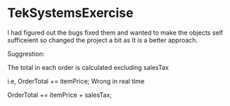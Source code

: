 # TekSystemsExercise

I had figured out the bugs fixed them and wanted to make the objects self sufficeient so changed the project a bit as It is a better approach.

Suggrestion:

The total in each order is calculated excluding salesTax

i.e, OrderTotal += itemPrice; Wrong in real time

OrderTotal += itemPrice + salesTax;


